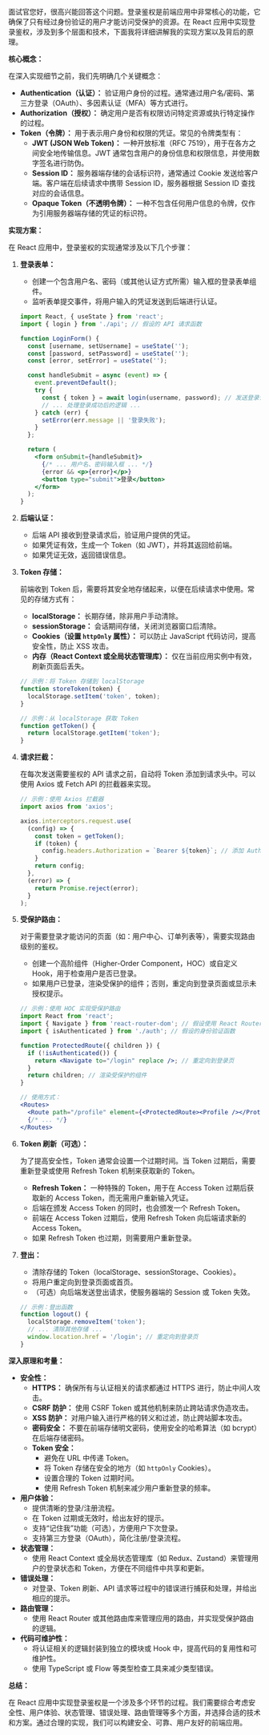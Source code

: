 面试官您好，很高兴能回答这个问题。登录鉴权是前端应用中非常核心的功能，它确保了只有经过身份验证的用户才能访问受保护的资源。在 React 应用中实现登录鉴权，涉及到多个层面和技术，下面我将详细讲解我的实现方案以及背后的原理。

**核心概念：**

在深入实现细节之前，我们先明确几个关键概念：

*   **Authentication（认证）：** 验证用户身份的过程。通常通过用户名/密码、第三方登录（OAuth）、多因素认证（MFA）等方式进行。
*   **Authorization（授权）：** 确定用户是否有权限访问特定资源或执行特定操作的过程。
*   **Token（令牌）：** 用于表示用户身份和权限的凭证。常见的令牌类型有：
    *   **JWT (JSON Web Token)：** 一种开放标准（RFC 7519），用于在各方之间安全地传输信息。JWT 通常包含用户的身份信息和权限信息，并使用数字签名进行防伪。
    *   **Session ID：** 服务器端存储的会话标识符，通常通过 Cookie 发送给客户端。客户端在后续请求中携带 Session ID，服务器根据 Session ID 查找对应的会话信息。
    *   **Opaque Token（不透明令牌）：** 一种不包含任何用户信息的令牌，仅作为引用服务器端存储的凭证的标识符。

**实现方案：**

在 React 应用中，登录鉴权的实现通常涉及以下几个步骤：

1.  **登录表单：**

    *   创建一个包含用户名、密码（或其他认证方式所需）输入框的登录表单组件。
    *   监听表单提交事件，将用户输入的凭证发送到后端进行认证。

    ```jsx
    import React, { useState } from 'react';
    import { login } from './api'; // 假设的 API 请求函数

    function LoginForm() {
      const [username, setUsername] = useState('');
      const [password, setPassword] = useState('');
      const [error, setError] = useState('');

      const handleSubmit = async (event) => {
        event.preventDefault();
        try {
          const { token } = await login(username, password); // 发送登录请求
          // ... 处理登录成功后的逻辑 ...
        } catch (err) {
          setError(err.message || '登录失败');
        }
      };

      return (
        <form onSubmit={handleSubmit}>
          {/* ... 用户名、密码输入框 ... */}
          {error && <p>{error}</p>}
          <button type="submit">登录</button>
        </form>
      );
    }
    ```

2.  **后端认证：**

    *   后端 API 接收到登录请求后，验证用户提供的凭证。
    *   如果凭证有效，生成一个 Token（如 JWT），并将其返回给前端。
    *   如果凭证无效，返回错误信息。

3.  **Token 存储：**

    前端收到 Token 后，需要将其安全地存储起来，以便在后续请求中使用。常见的存储方式有：

    *   **localStorage：** 长期存储，除非用户手动清除。
    *   **sessionStorage：** 会话期间存储，关闭浏览器窗口后清除。
    *   **Cookies（设置 `httpOnly` 属性）：** 可以防止 JavaScript 代码访问，提高安全性，防止 XSS 攻击。
    *   **内存（React Context 或全局状态管理库）：** 仅在当前应用实例中有效，刷新页面后丢失。

    ```javascript
    // 示例：将 Token 存储到 localStorage
    function storeToken(token) {
      localStorage.setItem('token', token);
    }

    // 示例：从 localStorage 获取 Token
    function getToken() {
      return localStorage.getItem('token');
    }
    ```

4.  **请求拦截：**

    在每次发送需要鉴权的 API 请求之前，自动将 Token 添加到请求头中。可以使用 Axios 或 Fetch API 的拦截器来实现。

    ```javascript
    // 示例：使用 Axios 拦截器
    import axios from 'axios';

    axios.interceptors.request.use(
      (config) => {
        const token = getToken();
        if (token) {
          config.headers.Authorization = `Bearer ${token}`; // 添加 Authorization 头
        }
        return config;
      },
      (error) => {
        return Promise.reject(error);
      }
    );
    ```

5.  **受保护路由：**

    对于需要登录才能访问的页面（如：用户中心、订单列表等），需要实现路由级别的鉴权。

    *   创建一个高阶组件（Higher-Order Component，HOC）或自定义 Hook，用于检查用户是否已登录。
    *   如果用户已登录，渲染受保护的组件；否则，重定向到登录页面或显示未授权提示。

    ```jsx
    // 示例：使用 HOC 实现受保护路由
    import React from 'react';
    import { Navigate } from 'react-router-dom'; // 假设使用 React Router
    import { isAuthenticated } from './auth'; // 假设的身份验证函数

    function ProtectedRoute({ children }) {
      if (!isAuthenticated()) {
        return <Navigate to="/login" replace />; // 重定向到登录页
      }
      return children; // 渲染受保护的组件
    }

    // 使用方式：
    <Routes>
      <Route path="/profile" element={<ProtectedRoute><Profile /></ProtectedRoute>} />
      {/* ... */}
    </Routes>
    ```

6.  **Token 刷新（可选）：**

    为了提高安全性，Token 通常会设置一个过期时间。当 Token 过期后，需要重新登录或使用 Refresh Token 机制来获取新的 Token。

    *   **Refresh Token：** 一种特殊的 Token，用于在 Access Token 过期后获取新的 Access Token，而无需用户重新输入凭证。
    *   后端在颁发 Access Token 的同时，也会颁发一个 Refresh Token。
    *   前端在 Access Token 过期后，使用 Refresh Token 向后端请求新的 Access Token。
    *   如果 Refresh Token 也过期，则需要用户重新登录。

7.  **登出：**

    *   清除存储的 Token（localStorage、sessionStorage、Cookies）。
    *   将用户重定向到登录页面或首页。
    *   （可选）向后端发送登出请求，使服务器端的 Session 或 Token 失效。

    ```javascript
    // 示例：登出函数
    function logout() {
      localStorage.removeItem('token');
      // ... 清除其他存储 ...
      window.location.href = '/login'; // 重定向到登录页
    }
    ```

**深入原理和考量：**

*   **安全性：**
    *   **HTTPS：** 确保所有与认证相关的请求都通过 HTTPS 进行，防止中间人攻击。
    *   **CSRF 防护：** 使用 CSRF Token 或其他机制来防止跨站请求伪造攻击。
    *   **XSS 防护：** 对用户输入进行严格的转义和过滤，防止跨站脚本攻击。
    *   **密码安全：** 不要在前端存储明文密码，使用安全的哈希算法（如 bcrypt）在后端存储密码。
    *   **Token 安全：**
        *   避免在 URL 中传递 Token。
        *   将 Token 存储在安全的地方（如 `httpOnly` Cookies）。
        *   设置合理的 Token 过期时间。
        *   使用 Refresh Token 机制来减少用户重新登录的频率。
*   **用户体验：**
    *   提供清晰的登录/注册流程。
    *   在 Token 过期或无效时，给出友好的提示。
    *   支持“记住我”功能（可选），方便用户下次登录。
    *   支持第三方登录（OAuth），简化注册/登录流程。
*   **状态管理：**
    *   使用 React Context 或全局状态管理库（如 Redux、Zustand）来管理用户的登录状态和 Token，方便在不同组件中共享和更新。
*   **错误处理：**
    *   对登录、Token 刷新、API 请求等过程中的错误进行捕获和处理，并给出相应的提示。
*   **路由管理：**
    *   使用 React Router 或其他路由库来管理应用的路由，并实现受保护路由的逻辑。
*   **代码可维护性：**
    *   将认证相关的逻辑封装到独立的模块或 Hook 中，提高代码的复用性和可维护性。
    *   使用 TypeScript 或 Flow 等类型检查工具来减少类型错误。

**总结：**

在 React 应用中实现登录鉴权是一个涉及多个环节的过程。我们需要综合考虑安全性、用户体验、状态管理、错误处理、路由管理等多个方面，并选择合适的技术和方案。通过合理的实现，我们可以构建安全、可靠、用户友好的前端应用。
